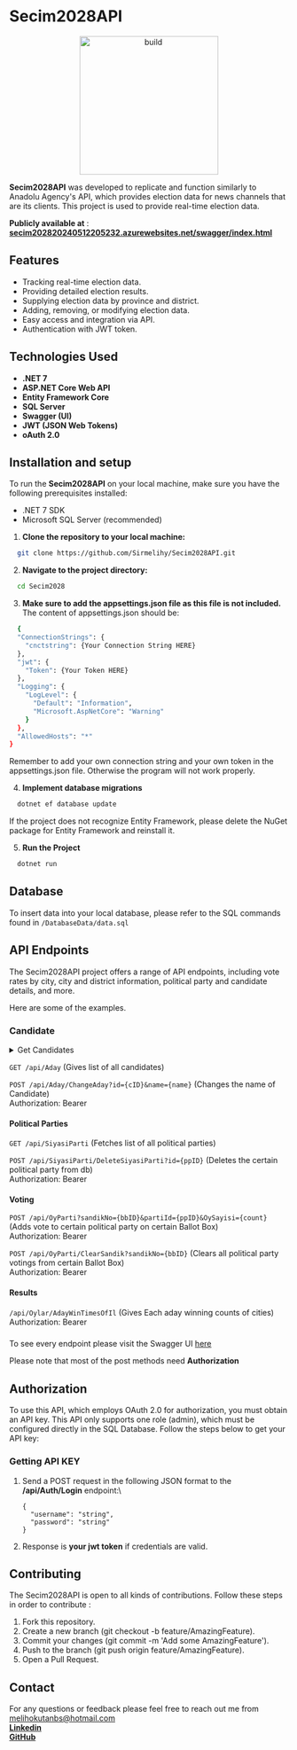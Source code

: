 
# Secim2028API

<div align="center" style="text-align: center" >
   <img src="https://github.com/Sirmelihy/Secim2028API/assets/58309701/80d8e986-b625-4de2-b006-cfcc58df4ab7" alt="build" style="width: 250px; height: 250px;">
</div>

**Secim2028API** was developed to replicate and function similarly to Anadolu Agency's API, which provides election data for news channels that are its clients. This project is used to provide real-time election data.

**Publicly available at** : **[secim202820240512205232.azurewebsites.net/swagger/index.html](https://secim202820240512205232.azurewebsites.net/swagger/index.html)**


## Features

- Tracking real-time election data.
- Providing detailed election results.
- Supplying election data by province and district.
- Adding, removing, or modifying election data.
- Easy access and integration via API.
- Authentication with JWT token.

  
## Technologies Used

- **.NET 7**
- **ASP.NET Core Web API**
- **Entity Framework Core**
- **SQL Server**
- **Swagger (UI)**
- **JWT (JSON Web Tokens)**
- **oAuth 2.0**



  
## Installation and setup 

To run the **Secim2028API** on your local machine, make sure you have the following prerequisites installed:

- .NET 7 SDK
- Microsoft SQL Server (recommended)

1. **Clone the repository to your local machine:**

```bash 
  git clone https://github.com/Sirmelihy/Secim2028API.git
```

2. **Navigate to the project directory:**
```bash 
  cd Secim2028
```

3. **Make sure to add the appsettings.json file as this file is not included.**
The content of appsettings.json should be:

```bash 
  {
  "ConnectionStrings": {
    "cnctstring": {Your Connection String HERE}
  },
  "jwt": {
    "Token": {Your Token HERE}
  },
  "Logging": {
    "LogLevel": {
      "Default": "Information",
      "Microsoft.AspNetCore": "Warning"
    }
  },
  "AllowedHosts": "*"
}
```

Remember to add your own connection string and your own token in the appsettings.json file. Otherwise the program will not work properly.

4. **Implement database migrations**

```bash 
  dotnet ef database update
```

If the project does not recognize Entity Framework, please delete the NuGet package for Entity Framework and reinstall it.

5. **Run the Project**

```bash 
  dotnet run
```



    
## Database

To insert data into your local database, please refer to the SQL commands found in 
`/DatabaseData/data.sql`
## API Endpoints

The Secim2028API project offers a range of API endpoints, including vote rates by city, city and district information, political party and candidate details, and more.

Here are some of the examples.

### Candidate

<details>
**<summary>Get Candidates</summary>**

Retrieves list of all candidates.

**URL** : `GET /api/Aday`

**Method** : `GET`

**Auth required** : NO

**Permissions required** : None

**Success Response**

**Code** : `200 OK`

```json
[
  {
    "adayId": 14,
    "adayAdi": "Kemal Kılıçdaroğlu",
    "siyasiParti": {
      "siyasiPartiId": 19,
      "siyasiPartiAdi": "Cumhuriyet Halk Partisi",
      "siyasiPartiKisaltma": "CHP",
      "ittifak": {
        "ittifakId": 2,
        "ittifakAdi": "Millet İttifakı"
      }
    }
  }
]
```
</details>

`GET /api/Aday` (Gives list of all candidates) 

`POST /api/Aday/ChangeAday?id={cID}&name={name}` (Changes the name of Candidate)\
Authorization: Bearer <Your-jwt-Token>

#### Political Parties

`GET /api/SiyasiParti` (Fetches list of all political parties)

`POST /api/SiyasiParti/DeleteSiyasiParti?id={ppID}` (Deletes the certain political party from db)\
Authorization: Bearer <Your-jwt-Token>

#### Voting

`POST /api/OyParti?sandikNo={bbID}&partiId={ppID}&OySayisi={count}` (Adds vote to certain political party on certain Ballot Box)\
Authorization: Bearer <Your-jwt-Token>

`POST /api/OyParti/ClearSandik?sandikNo={bbID}` (Clears all political party votings from certain Ballot Box)\
Authorization: Bearer <Your-jwt-Token>



#### Results

`/api/Oylar/AdayWinTimesOfIl` (Gives Each aday winning counts of cities)\
Authorization: Bearer <Your-jwt-Token>



### 

To see every endpoint please visit the Swagger UI [here](https://secim202820240512205232.azurewebsites.net/swagger/index.html)



Please note that most of the post methods need **Authorization**

  
## Authorization

To use this API, which employs OAuth 2.0 for authorization, you must obtain an API key. This API only supports one role (admin), which must be configured directly in the SQL Database. Follow the steps below to get your API key:


### Getting API KEY

1. Send a POST request in the following JSON format to the **/api/Auth/Login** endpoint:\
    ```
    {
      "username": "string",
      "password": "string"
    }
    ```

2. Response is **your jwt token** if credentials are valid.
## Contributing

The Secim2028API is open to all kinds of contributions. Follow these steps in order to contribute : 

1. Fork this repository.
2. Create a new branch (git checkout -b feature/AmazingFeature).
3. Commit your changes (git commit -m 'Add some AmazingFeature').
4. Push to the branch (git push origin feature/AmazingFeature).
5. Open a Pull Request.


## Contact

For any questions or feedback please feel free to reach out me from melihokutanbs@hotmail.com\
**[Linkedin](https://www.linkedin.com/in/melihokutan5/)**\
**[GitHub](https://github.com/Sirmelihy)**


